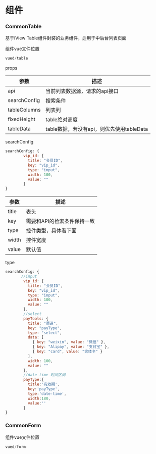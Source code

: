 # 组件
### CommonTable
基于iView Table组件封装的业务组件，适用于中后台列表页面

组件vue文件位置
```javascript
vued/table
```
props

|参数|描述|
|--------|--------|
|api|当前列表数据源，请求的api接口|
|searchConfig|搜索条件|
|tableColumns|列表列|
|fixedHeight|table绝对高度|
|tableData|table数据，若没有api，则优先使用tableData|

searchConfig
```javascript
searchConfig: {
        vip_id: {
          title: "会员ID",
          key: "vip_id",
          type: "input",
          width: 100,
          value: ""
        }
}
```
|参数|描述|
|--------|--------|
|title|表头|
|key|需要和API的检索条件保持一致|
|type|控件类型，具体看下面|
|width|控件宽度|
|value|默认值|

type
```javascript
searchConfig: {
       //input
        vip_id: {
          title: "会员ID",
          key: "vip_id",
          type: "input",
          width: 100,
          value: ""
        },
        //select
        payTools: {
          title: "渠道",
          key: "payType",
          type: "select",
          data: [
            { key: "weixin", value: "微信" },
            { key: "Alipay", value: "支付宝" },
            { key: "card", value: "实体卡" }
          ],
          width: 100,
          value: ""
        },
        //date-time 时间区间
        payType:{
          title:'有效期',
          key:'payType',
          type:'date-time',
          width:180,
          value:''
        }   
}
```
### CommonForm
组件vue文件位置
```javascript
vued/form
```